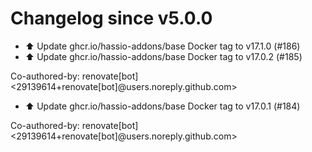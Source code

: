 # Changelog since v5.0.0
- ⬆️ Update ghcr.io/hassio-addons/base Docker tag to v17.1.0 (#186) 
- ⬆️ Update ghcr.io/hassio-addons/base Docker tag to v17.0.2 (#185)

Co-authored-by: renovate[bot] <29139614+renovate[bot]@users.noreply.github.com> 
- ⬆️ Update ghcr.io/hassio-addons/base Docker tag to v17.0.1 (#184)

Co-authored-by: renovate[bot] <29139614+renovate[bot]@users.noreply.github.com> 
